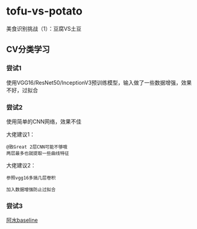 # tofu-vs-potato
美食识别挑战（1）：豆腐VS土豆

## CV分类学习
### 尝试1 

使用VGG16/ResNet50/InceptionV3预训练模型，输入做了一些数据增强，效果不好，过拟合

### 尝试2

使用简单的CNN网络，效果不佳

大佬建议1：
```text
@致Great 2层CNN可能不够哦
两层最多也就提取一些曲线特征
```

大佬建议2：
```text
参照vgg16多搞几层卷积

加入数据增强防止过拟合
```

### 尝试3
[阿水baseline](https://github.com/datawhalechina/competition-baseline/tree/master/competition/AI%E7%A0%94%E4%B9%A0%E7%A4%BE-%E7%BE%8E%E9%A3%9F%E8%AF%86%E5%88%AB%E6%8C%91%E6%88%98%EF%BC%881%EF%BC%89%EF%BC%9A%E8%B1%86%E8%85%90VS%E5%9C%9F%E8%B1%86 )
